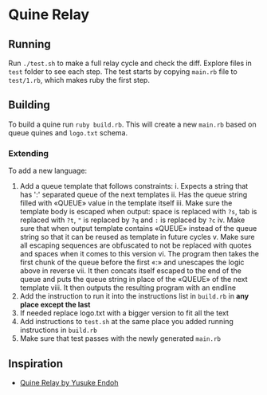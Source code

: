 # Quine Relay

## Running

Run `./test.sh` to make a full relay cycle and check the diff. Explore files in `test` folder to see each step.
The test starts by copying `main.rb` file to `test/1.rb`, which makes ruby the first step.

## Building

To build a quine run `ruby build.rb`. This will create a new `main.rb` based on queue quines and `logo.txt` schema.

### Extending

To add a new language:

1. Add a queue template that follows constraints:
  i. Expects a string that has ':' separated queue of the next templates
  ii. Has the queue string filled with «QUEUE» value in the template itself
  iii. Make sure the template body is escaped when output: space is replaced with `?s`, tab is replaced with `?t`, `"` is replaced by `?q` and `:` is replaced by `?c`
  iv. Make sure that when output template contains «QUEUE» instead of the queue string so that it can be reused as template in future cycles
  v. Make sure all escaping sequences are obfuscated to not be replaced with quotes and spaces when it comes to this version
  vi. The program then takes the first chunk of the queue before the first «:» and unescapes the logic above in reverse
  vii. It then concats itself escaped to the end of the queue and puts the queue string in place of the «QUEUE» of the next template
  viii. It then outputs the resulting program with an endline
2. Add the instruction to run it into the instructions list in `build.rb` in **any place except the last**
3. If needed replace logo.txt with a bigger version to fit all the text
4. Add instructions to `test.sh` at the same place you added running instructions in `build.rb`
5. Make sure that test passes with the newly generated `main.rb`

## Inspiration

* [Quine Relay by Yusuke Endoh](https://github.com/mame/quine-relay)
